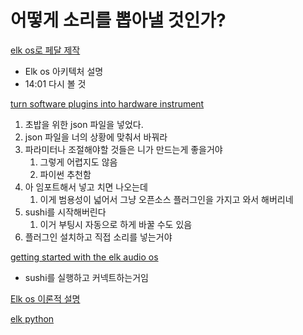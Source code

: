 # 어떻게 소리를 뽑아낼 것인가?

[elk os로 페달 제작](https://www.youtube.com/watch?v=xzdsdpNC0Y4)

- Elk os 아키텍처 설명
- 14:01 다시 볼 것

[turn software plugins into hardware instrument](https://www.youtube.com/watch?v=7K7xEDevWe8)

1. 초밥을 위한 json 파일을 넣었다.
2. json 파일을 너의 상황에 맞춰서 바꿔라
3. 파라미터나 조절해야할 것들은 니가 만드는게 좋을거야
   1. 그렇게 어렵지도 않음
   2. 파이썬 추천함
4. 아 임포트해서 넣고 치면 나오는데
   1. 이게 범용성이 넓어서 그냥 오픈소스 플러그인을 가지고 와서 해버리네
5. sushi를 시작해버린다
   1. 이거 부팅시 자동으로 하게 바꿀 수도 있음
6. 플러그인 설치하고 직접 소리를 넣는거야

[getting started with the elk audio os](https://www.youtube.com/watch?v=_KcuA68LZgU)

- sushi를 실행하고 커넥트하는거임

[Elk os 이론적 설명](https://www.youtube.com/watch?v=MeKTn2E7ahg)

[elk python](https://github.com/elk-audio/elkpy)